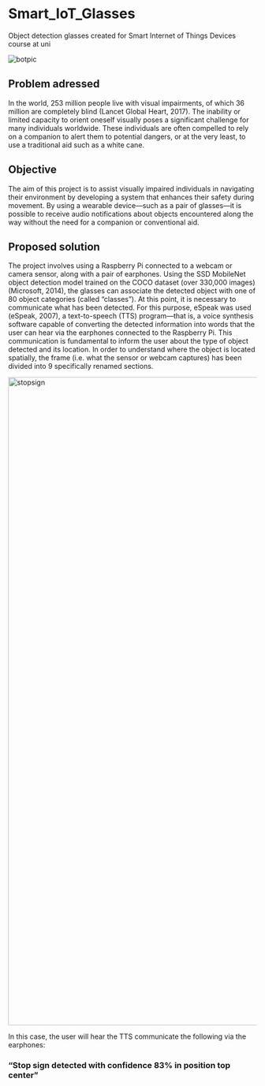# Smart_IoT_Glasses
Object detection glasses created for Smart Internet of Things Devices course at uni

![botpic](https://github.com/user-attachments/assets/a87932e0-2a5a-4d84-9fe6-9948478c2aa8)

## Problem adressed

In the world, 253 million people live with visual impairments, of which 36 million are completely blind (Lancet Global Heart, 2017). The inability or limited capacity to orient oneself visually poses a significant challenge for many individuals worldwide. These individuals are often compelled to rely on a companion to alert them to potential dangers, or at the very least, to use a traditional aid such as a white cane.

## Objective

The aim of this project is to assist visually impaired individuals in navigating their environment by developing a system that enhances their safety during movement. By using a wearable device—such as a pair of glasses—it is possible to receive audio notifications about objects encountered along the way without the need for a companion or conventional aid.


## Proposed solution

The project involves using a Raspberry Pi connected to a webcam or camera sensor, along with a pair of earphones. Using the SSD MobileNet object detection model trained on the COCO dataset (over 330,000 images) (Microsoft, 2014), the glasses can associate the detected object with one of 80 object categories (called “classes”).
At this point, it is necessary to communicate what has been detected. For this purpose, eSpeak was used (eSpeak, 2007), a text-to-speech (TTS) program—that is, a voice synthesis software capable of converting the detected information into words that the user can hear via the earphones connected to the Raspberry Pi. This communication is fundamental to inform the user about the type of object detected and its location. In order to understand where the object is located spatially, the frame (i.e. what the sensor or webcam captures) has been divided into 9 specifically renamed sections.

<img width="1316" alt="stopsign" src="https://github.com/user-attachments/assets/7e98b520-abaf-4d90-83c8-c27d7f89aa4f" />

In this case, the user will hear the TTS communicate the following via the earphones:

### “Stop sign detected with confidence 83% in position top center”
